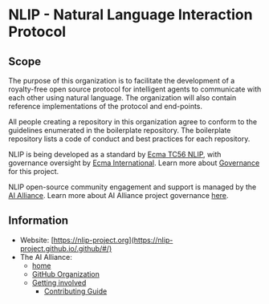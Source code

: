# NLIP - Natural Language Interaction Protocol

## Scope

The purpose of this organization is to facilitate the development of a royalty-free open source protocol for intelligent agents to communicate with each other using natural language. The organization will also contain reference implementations of the protocol and end-points.  

All people creating a repository in this organization agree to conform to the guidelines enumerated in the boilerplate repository. 
The boilerplate repository lists a code of conduct and best practices for each repository. 

NLIP is being developed as a standard by [Ecma TC56 NLIP](https://ecma-international.org/technical-committees/tc56/), with governance oversight by [Ecma International](https://ecma-international.org/). Learn more about [Governance](https://github.com/nlip-project/documents/blob/main/templates/governance_community) for this project.

NLIP open-source community engagement and support is managed by the [AI Alliance](https://thealliance.ai). Learn more about AI Alliance project governance [here](https://thealliance.ai/governance).

## Information

- Website: [https://nlip-project.org](https://nlip-project.github.io/.github/#/)
- The AI Alliance:
  - [home](https://thealliance.ai)
  - [GitHub Organization](https://github.com/The-AI-Alliance/)
  - [Getting involved](https://thealliance.ai/community)
    - [Contributing Guide](https://github.com/The-AI-Alliance/community/CONTRIBUTING.md)

